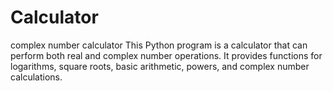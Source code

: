 # Calculator
complex number calculator
This Python program is a calculator that can perform both real and complex number operations. It provides functions for logarithms, square roots, basic arithmetic, powers, and complex number calculations.
